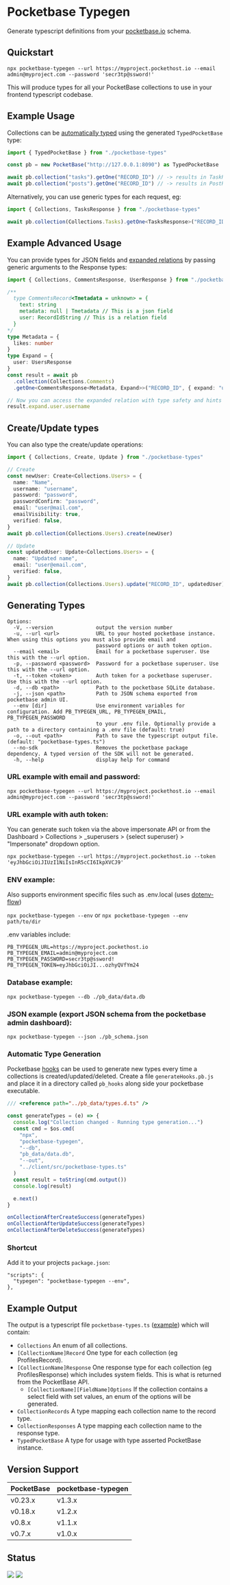 # Pocketbase Typegen

Generate typescript definitions from your [pocketbase.io](https://pocketbase.io/) schema.

## Quickstart

`npx pocketbase-typegen --url https://myproject.pockethost.io --email admin@myproject.com --password 'secr3tp@ssword!'`

This will produce types for all your PocketBase collections to use in your frontend typescript codebase.

## Example Usage

Collections can be [automatically typed](https://github.com/pocketbase/js-sdk#specify-typescript-definitions) using the generated `TypedPocketBase` type:

```typescript
import { TypedPocketBase } from "./pocketbase-types"

const pb = new PocketBase("http://127.0.0.1:8090") as TypedPocketBase

await pb.collection("tasks").getOne("RECORD_ID") // -> results in TaskResponse
await pb.collection("posts").getOne("RECORD_ID") // -> results in PostResponse
```

Alternatively, you can use generic types for each request, eg:

```typescript
import { Collections, TasksResponse } from "./pocketbase-types"

await pb.collection(Collections.Tasks).getOne<TasksResponse>("RECORD_ID") // -> results in TaskResponse
```

## Example Advanced Usage

You can provide types for JSON fields and [expanded relations](https://pocketbase.io/docs/expanding-relations/) by passing generic arguments to the Response types:

```typescript
import { Collections, CommentsResponse, UserResponse } from "./pocketbase-types"

/**
  type CommentsRecord<Tmetadata = unknown> = {
    text: string
    metadata: null | Tmetadata // This is a json field
    user: RecordIdString // This is a relation field
  }
*/
type Metadata = {
  likes: number
}
type Expand = {
  user: UsersResponse
}
const result = await pb
  .collection(Collections.Comments)
  .getOne<CommentsResponse<Metadata, Expand>>("RECORD_ID", { expand: "user" })

// Now you can access the expanded relation with type safety and hints in your IDE
result.expand.user.username
```

## Create/Update types

You can also type the create/update operations:

```typescript
import { Collections, Create, Update } from "./pocketbase-types"

// Create
const newUser: Create<Collections.Users> = {
  name: "Name",
  username: "username",
  password: "password",
  passwordConfirm: "password",
  email: "user@mail.com",
  emailVisibility: true,
  verified: false,
}
await pb.collection(Collections.Users).create(newUser)

// Update
const updatedUser: Update<Collections.Users> = {
  name: "Updated name",
  email: "user@email.com",
  verified: false,
}
await pb.collection(Collections.Users).update("RECORD_ID", updatedUser)
```

## Generating Types

```
Options:
  -V, --version              output the version number
  -u, --url <url>            URL to your hosted pocketbase instance. When using this options you must also provide email and
                             password options or auth token option.
  --email <email>            Email for a pocketbase superuser. Use this with the --url option.
  -p, --password <password>  Password for a pocketbase superuser. Use this with the --url option.
  -t, --token <token>        Auth token for a pocketbase superuser. Use this with the --url option.
  -d, --db <path>            Path to the pocketbase SQLite database.
  -j, --json <path>          Path to JSON schema exported from pocketbase admin UI.
  --env [dir]                Use environment variables for configuration. Add PB_TYPEGEN_URL, PB_TYPEGEN_EMAIL, PB_TYPEGEN_PASSWORD
                             to your .env file. Optionally provide a path to a directory containing a .env file (default: true)
  -o, --out <path>           Path to save the typescript output file. (default: "pocketbase-types.ts")
  --no-sdk                   Removes the pocketbase package dependency. A typed version of the SDK will not be generated.
  -h, --help                 display help for command
```

### URL example with email and password:

`npx pocketbase-typegen --url https://myproject.pockethost.io --email admin@myproject.com --password 'secr3tp@ssword!'`

### URL example with auth token:

You can generate such token via the above impersonate API or from the Dashboard > Collections > \_superusers > {select superuser} > "Impersonate" dropdown option.

`npx pocketbase-typegen --url https://myproject.pockethost.io --token 'eyJhbGciOiJIUzI1NiIsInR5cCI6IkpXVCJ9'`

### ENV example:

Also supports environment specific files such as .env.local (uses [dotenv-flow](https://www.npmjs.com/package/dotenv-flow))

`npx pocketbase-typegen --env` or `npx pocketbase-typegen --env path/to/dir`

.env variables include:

```
PB_TYPEGEN_URL=https://myproject.pockethost.io
PB_TYPEGEN_EMAIL=admin@myproject.com
PB_TYPEGEN_PASSWORD=secr3tp@ssword!
PB_TYPEGEN_TOKEN=eyJhbGciOiJI...ozhyQVfYm24
```

### Database example:

`npx pocketbase-typegen --db ./pb_data/data.db`

### JSON example (export JSON schema from the pocketbase admin dashboard):

`npx pocketbase-typegen --json ./pb_schema.json`

### Automatic Type Generation

Pocketbase [hooks](https://pocketbase.io/docs/js-event-hooks/) can be used to generate new types every time a collections is created/updated/deleted. Create a file `generateHooks.pb.js` and place it in a directory called `pb_hooks` along side your pocketbase executable.

```javascript
/// <reference path="../pb_data/types.d.ts" />

const generateTypes = (e) => {
  console.log("Collection changed - Running type generation...")
  const cmd = $os.cmd(
    "npx",
    "pocketbase-typegen",
    "--db",
    "pb_data/data.db",
    "--out",
    "../client/src/pocketbase-types.ts"
  )
  const result = toString(cmd.output())
  console.log(result)

  e.next()
}

onCollectionAfterCreateSuccess(generateTypes)
onCollectionAfterUpdateSuccess(generateTypes)
onCollectionAfterDeleteSuccess(generateTypes)
```

### Shortcut

Add it to your projects `package.json`:

```
"scripts": {
  "typegen": "pocketbase-typegen --env",
},
```

## Example Output

The output is a typescript file `pocketbase-types.ts` ([example](./test/pocketbase-types-example.ts)) which will contain:

- `Collections` An enum of all collections.
- `[CollectionName]Record` One type for each collection (eg ProfilesRecord).
- `[CollectionName]Response` One response type for each collection (eg ProfilesResponse) which includes system fields. This is what is returned from the PocketBase API.
  - `[CollectionName][FieldName]Options` If the collection contains a select field with set values, an enum of the options will be generated.
- `CollectionRecords` A type mapping each collection name to the record type.
- `CollectionResponses` A type mapping each collection name to the response type.
- `TypedPocketBase` A type for usage with type asserted PocketBase instance.

## Version Support

| PocketBase | pocketbase-typegen |
| ---------- | ------------------ |
| v0.23.x    | v1.3.x             |
| v0.18.x    | v1.2.x             |
| v0.8.x     | v1.1.x             |
| v0.7.x     | v1.0.x             |

## Status

![](https://github.com/patmood/pocketbase-typegen/actions/workflows/test.yml/badge.svg?branch=main) ![](https://github.com/patmood/pocketbase-typegen/actions/workflows/integration.yml/badge.svg?branch=main)
